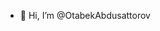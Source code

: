 - 👋 Hi, I’m @OtabekAbdusattorov

<!---
OtabekAbdusattorov/OtabekAbdusattorov is a ✨ special ✨ repository because its `README.md` (this file) appears on your GitHub profile.
You can click the Preview link to take a look at your changes.
--->
